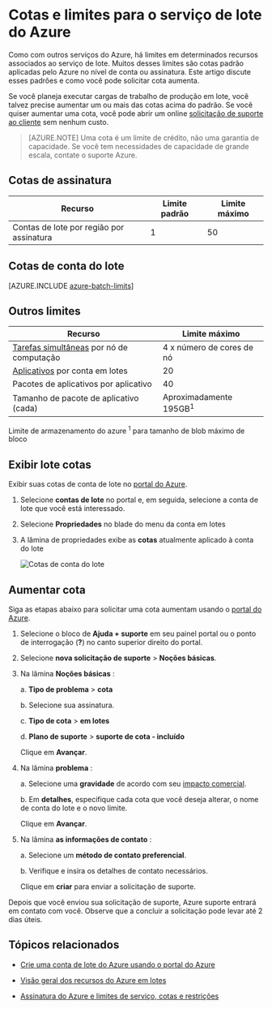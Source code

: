 <properties
    pageTitle="Cotas de serviço e limites de lote | Microsoft Azure"
    description="Saiba mais sobre restrições, limites e cotas de lote Azure padrão e como solicitar cota aumenta"
    services="batch"
    documentationCenter=""
    authors="mmacy"
    manager="timlt"
    editor=""/>

<tags
    ms.service="batch"
    ms.workload="big-compute"
    ms.tgt_pltfrm="na"
    ms.devlang="na"
    ms.topic="article"
    ms.date="09/10/2016"
    ms.author="marsma"/>

# <a name="quotas-and-limits-for-the-azure-batch-service"></a>Cotas e limites para o serviço de lote do Azure

Como com outros serviços do Azure, há limites em determinados recursos associados ao serviço de lote. Muitos desses limites são cotas padrão aplicadas pelo Azure no nível de conta ou assinatura. Este artigo discute esses padrões e como você pode solicitar cota aumenta.

Se você planeja executar cargas de trabalho de produção em lote, você talvez precise aumentar um ou mais das cotas acima do padrão. Se você quiser aumentar uma cota, você pode abrir um online [solicitação de suporte ao cliente](#increase-a-quota) sem nenhum custo.

>[AZURE.NOTE] Uma cota é um limite de crédito, não uma garantia de capacidade. Se você tem necessidades de capacidade de grande escala, contate o suporte Azure.

## <a name="subscription-quotas"></a>Cotas de assinatura
**Recurso**|**Limite padrão**|**Limite máximo**
---|---|---
Contas de lote por região por assinatura | 1 | 50

## <a name="batch-account-quotas"></a>Cotas de conta do lote
[AZURE.INCLUDE [azure-batch-limits](../../includes/azure-batch-limits.md)]

## <a name="other-limits"></a>Outros limites
**Recurso**|**Limite máximo**
---|---
[Tarefas simultâneas](batch-parallel-node-tasks.md) por nó de computação | 4 x número de cores de nó
[Aplicativos](batch-application-packages.md) por conta em lotes        | 20
Pacotes de aplicativos por aplicativo  | 40
Tamanho de pacote de aplicativo (cada)       | Aproximadamente 195GB<sup>1</sup>

Limite de armazenamento do azure <sup>1</sup> para tamanho de blob máximo de bloco

## <a name="view-batch-quotas"></a>Exibir lote cotas

Exibir suas cotas de conta de lote no [portal do Azure][portal].

1. Selecione **contas de lote** no portal e, em seguida, selecione a conta de lote que você está interessado.

2. Selecione **Propriedades** no blade do menu da conta em lotes

3. A lâmina de propriedades exibe as **cotas** atualmente aplicado à conta do lote

    ![Cotas de conta do lote][account_quotas]

## <a name="increase-a-quota"></a>Aumentar cota

Siga as etapas abaixo para solicitar uma cota aumentam usando o [portal do Azure][portal].

1. Selecione o bloco de **Ajuda + suporte** em seu painel portal ou o ponto de interrogação (**?**) no canto superior direito do portal.

2. Selecione **nova solicitação de suporte** > **Noções básicas**.

3. Na lâmina **Noções básicas** :

    a. **Tipo de problema** > **cota**

    b. Selecione sua assinatura.

    c. **Tipo de cota** > **em lotes**

    d. **Plano de suporte** > **suporte de cota - incluído**

    Clique em **Avançar**.

4. Na lâmina **problema** :

    a. Selecione uma **gravidade** de acordo com seu [impacto comercial][support_sev].

    b. Em **detalhes**, especifique cada cota que você deseja alterar, o nome de conta do lote e o novo limite.

    Clique em **Avançar**.

5. Na lâmina **as informações de contato** :

    a. Selecione um **método de contato preferencial**.

    b. Verifique e insira os detalhes de contato necessários.

    Clique em **criar** para enviar a solicitação de suporte.

Depois que você enviou sua solicitação de suporte, Azure suporte entrará em contato com você. Observe que a concluir a solicitação pode levar até 2 dias úteis.

## <a name="related-topics"></a>Tópicos relacionados

* [Crie uma conta de lote do Azure usando o portal do Azure](batch-account-create-portal.md)

* [Visão geral dos recursos do Azure em lotes](batch-api-basics.md)

* [Assinatura do Azure e limites de serviço, cotas e restrições](../azure-subscription-service-limits.md)

[portal]: https://portal.azure.com
[portal_classic_increase]: https://azure.microsoft.com/blog/2014/06/04/azure-limits-quotas-increase-requests/
[support_sev]: http://aka.ms/supportseverity

[account_quotas]: ./media/batch-quota-limit/accountquota_portal.PNG
